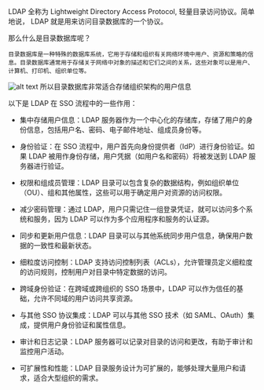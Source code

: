 LDAP 全称为 Lightweight Directory Access Protocol, 轻量目录访问协议。简单地说， LDAP 就是用来访问目录数据库的一个协议。

那么什么是目录数据库呢？

```
目录数据库是一种特殊的数据库系统，它用于存储和组织有关网络环境中用户、资源和策略的信息。目录数据库通常用于存储关于网络中对象的描述和它们之间的关系，这些对象可以是用户、计算机、打印机、组织单位等。
````
![alt text](./assets/image.png)
所以目录数据库非常适合存储组织架构的用户信息

以下是 LDAP 在 SSO 流程中的一些作用：

* 集中存储用户信息：LDAP 服务器作为一个中心化的存储库，存储了用户的身份信息，包括用户名、密码、电子邮件地址、组成员身份等。

* 身份验证：在 SSO 流程中，用户首先向身份提供者（IdP）进行身份验证。如果 LDAP 被用作身份存储，用户凭据（如用户名和密码）将被发送到 LDAP 服务器进行验证。

* 权限和组成员管理：LDAP 目录可以包含复杂的数据结构，例如组织单位（OU）、组和其他属性，这些可以用于确定用户对资源的访问权限。

* 减少密码管理：通过 LDAP，用户只需记住一组登录凭证，就可以访问多个系统和服务，因为 LDAP 可以作为多个应用程序和服务的认证源。

* 同步和更新用户信息：LDAP 目录可以与其他系统同步用户信息，确保用户数据的一致性和最新状态。

* 细粒度访问控制：LDAP 支持访问控制列表（ACLs），允许管理员定义细粒度的访问规则，控制用户对目录中特定数据的访问。

* 跨域身份验证：在跨域或跨组织的 SSO 场景中，LDAP 可以作为信任的基础，允许不同域的用户访问共享资源。

* 与其他 SSO 协议集成：LDAP 可以与其他 SSO 技术（如 SAML、OAuth）集成，提供用户身份验证和属性信息。

* 审计和日志记录：LDAP 服务器可以记录对目录的访问和更改，有助于审计和监控用户活动。

* 可扩展性和性能：LDAP 目录服务设计为可扩展的，能够处理大量用户和请求，适合大型组织的需求。